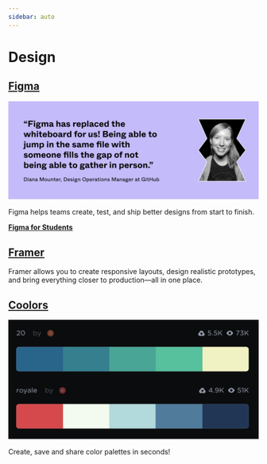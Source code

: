 ```yaml
---
sidebar: auto
---
```


# Design

## [Figma](https://www.figma.com/)

![Figma](./figma.png)

Figma helps teams create, test, and ship better designs from start to finish.

[__Figma for Students__](https://www.figma.com/education/)

## [Framer]()

Framer allows you to create responsive layouts, design realistic prototypes, and bring everything closer to production—all in one place.

## [Coolors](https://coolors.co/)

![Coolors](./coolors.png)

Create, save and share color palettes in seconds!

